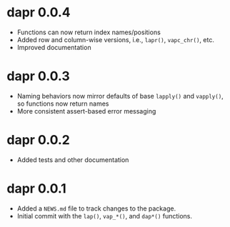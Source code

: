 # dapr 0.0.4

* Functions can now return index names/positions
* Added row and column-wise versions, i.e., `lapr()`, `vapc_chr()`, etc.
* Improved documentation

# dapr 0.0.3

* Naming behaviors now mirror defaults of base `lapply()` and `vapply()`, so functions now return names
* More consistent assert-based error messaging

# dapr 0.0.2

* Added tests and other documentation

# dapr 0.0.1

* Added a `NEWS.md` file to track changes to the package.
* Initial commit with the `lap()`, `vap_*()`, and `dap*()` functions.
